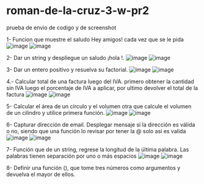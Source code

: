 # roman-de-la-cruz-3-w-pr2
prueba de envio de codigo y de screenshot

1- Funcion que muestre el saludo Hey amigos! cada vez que se le pida
![image](https://github.com/user-attachments/assets/4a9e2ab3-a500-4235-b3f3-0a79113edd4c)
![image](https://github.com/user-attachments/assets/c03339e5-f5d8-449b-baa7-a1bcccaa0269)


2- Dar un string <nombre> y despliegue un saludo ¡hola <nombre>!.
![image](https://github.com/user-attachments/assets/241d0af0-2485-4fab-8106-7831c35259c7)
![image](https://github.com/user-attachments/assets/f5c6df93-4bac-438e-9071-d266bdeeb96c)

3- Dar un entero positivo y resuelva su factorial.
![image](https://github.com/user-attachments/assets/9d06a250-e009-4a0c-a660-e7ec2f2fa526)
![image](https://github.com/user-attachments/assets/e7422b88-e604-4504-96a9-5717f9d6cd32)

4.- Calcular total de una factura luego del IVA. 
primero obtener la cantidad sin IVA 
luego el porcentaje de IVA a aplicar, 
por ultimo devolver el total de la factura
![image](https://github.com/user-attachments/assets/a0eb9163-437f-4c39-a989-99fc663885ed)
![image](https://github.com/user-attachments/assets/88f8f32b-d7e5-4e53-b23b-9d836302c539)


5- Calcular el área de un círculo  y el volumen 
otra que calcule el volumen de un cilindro y utilice  primera función.
![image](https://github.com/user-attachments/assets/460814b0-2b67-42c6-8f33-5e82d53b61cd)
![image](https://github.com/user-attachments/assets/fc347c25-89e2-4bae-91d0-5c03408545e6)


6- Capturar dirección de email. Desplegar mensaje si la dirección es válida o no, siendo que una función lo revisar por tener la @ solo así es valida
![image](https://github.com/user-attachments/assets/c4eda620-c6d8-4440-8197-9fe517dbdad1)
![image](https://github.com/user-attachments/assets/a8cf4fc0-0171-40bf-b23f-c4a4de654753)


7- Función que de un string, regrese la longitud de la última palabra. Las palabras tienen separación por uno o más espacios
![image](https://github.com/user-attachments/assets/2e980dc7-11d2-42cd-9c87-ac8cd95fc3a6)
![image](https://github.com/user-attachments/assets/55d5d175-3c9b-4347-85c5-1cbe4cfc22a9)

8- Definir una función (), que tome tres números como argumentos y devuelva el
mayor de ellos.



